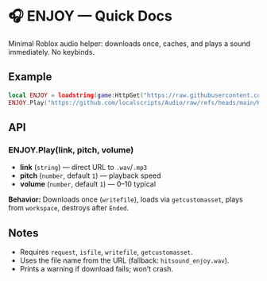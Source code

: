 
# 🎧 ENJOY — Quick Docs

Minimal Roblox audio helper: downloads once, caches, and plays a sound immediately. No keybinds.

## Example
```lua
local ENJOY = loadstring(game:HttpGet("https://raw.githubusercontent.com/localscripts/ENJOY/refs/heads/main/test.lua"))()
ENJOY.Play("https://github.com/localscripts/Audio/raw/refs/heads/main/Hitsound/Rust.wav", 1, 1)
````

## API

### ENJOY.Play(link, pitch, volume)

* **link** (`string`) — direct URL to `.wav`/`.mp3`
* **pitch** (`number`, default `1`) — playback speed
* **volume** (`number`, default `1`) — 0–10 typical

**Behavior:**
Downloads once (`writefile`), loads via `getcustomasset`, plays from `workspace`, destroys after `Ended`.


## Notes

* Requires `request`, `isfile`, `writefile`, `getcustomasset`.
* Uses the file name from the URL (fallback: `hitsound_enjoy.wav`).
* Prints a warning if download fails; won’t crash.

